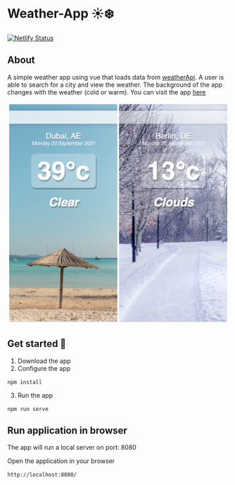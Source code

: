 # Weather-App ☀️❄️

[![Netlify Status](https://api.netlify.com/api/v1/badges/9bc2631d-3277-4a21-bce3-9cc1bc4a3249/deploy-status)](https://app.netlify.com/sites/paulinemarg-weatherapp/deploys)

## About
A simple weather app using vue that loads data from [weatherApi](https://openweathermap.org/api). A user is able to search for a city and view the weather. The background of the app changes with the weather (cold or warm).
You can visit the app [here](https://paulinemarg-weatherapp.netlify.app)

![Weather-App](/weather.jpg)

## Get started 🚀

1. Download the app
2. Configure the app 
```
npm install
```
3. Run the app
```
npm run serve
```
## Run application in browser

The app will run a local server on port: 8080

Open the application in your browser

```
http://localhost:8080/
```